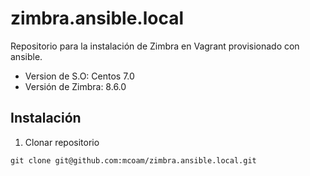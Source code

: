 # zimbra.ansible.local

Repositorio para la instalación de Zimbra en Vagrant provisionado con ansible. 

* Version de S.O: Centos 7.0
* Versión de Zimbra: 8.6.0


## Instalación

1. Clonar repositorio
```
git clone git@github.com:mcoam/zimbra.ansible.local.git
``` 

